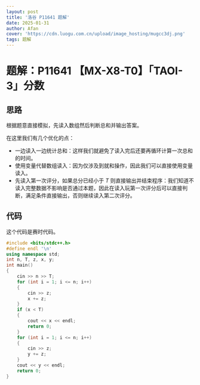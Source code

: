 ```yaml
---
layout: post
title: '洛谷 P11641 题解'
date: 2025-01-31
author: Afan
cover: 'https://cdn.luogu.com.cn/upload/image_hosting/mugcc3dj.png'
tags: 题解
---
```


# 题解：P11641 【MX-X8-T0】「TAOI-3」分数

## 思路

根据题意直接模拟，先读入数组然后判断总和并输出答案。

在这里我们有几个优化的点：
- 一边读入一边统计总和：这样我们就避免了读入完后还要再循环计算一次总和的时间。
- 使用变量代替数组读入：因为仅涉及到就和操作，因此我们可以直接使用变量读入。
- 先读入第一次评分，如果总分已经小于 $T$ 则直接输出并结束程序：我们知道不读入完整数据不影响是否通过本题，因此在读入玩第一次评分后可以直接判断，满足条件直接输出，否则继续读入第二次评分。

## 代码

这个代码是赛时代码。

```cpp
#include <bits/stdc++.h>
#define endl '\n'
using namespace std;
int n, T, z, x, y;
int main()
{
    cin >> n >> T;
    for (int i = 1; i <= n; i++)
    {
        cin >> z;
        x += z;
    }
    if (x < T)
    {
        cout << x << endl;
        return 0;
    }
    for (int i = 1; i <= n; i++)
    {
        cin >> z;
        y += z;
    }
    cout << y << endl;
    return 0;
}
```

